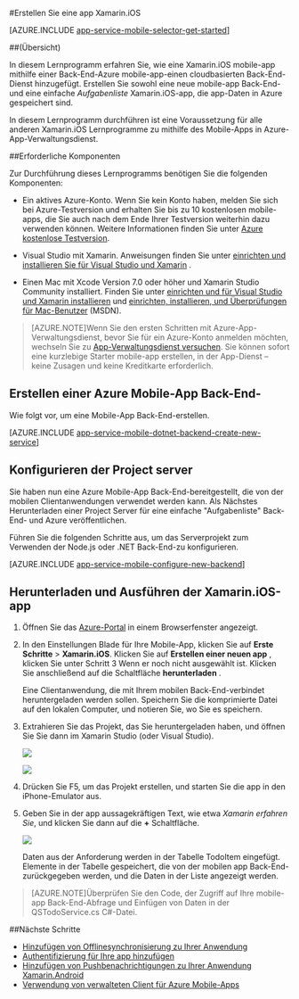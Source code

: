 <properties
    pageTitle="Erste Schritte mit Azure App Dienst Mobile-Apps für apps Xamarin.iOS | Microsoft Azure"
    description="Führen Sie dieses Lernprogramm zu ersten Schritten mit Mobile-Apps für die Entwicklung von Xamarin.iOS."
    services="app-service\mobile"
    documentationCenter="xamarin"
    authors="adrianhall"
    manager="dwrede"
    editor=""/>

<tags
    ms.service="app-service-mobile"
    ms.workload="na"
    ms.tgt_pltfrm="mobile-xamarin-ios"
    ms.devlang="dotnet"
    ms.topic="hero-article"
    ms.date="10/01/2016"
    ms.author="adrianha"/>


#<a name="create-a-xamarinios-app"></a>Erstellen Sie eine app Xamarin.iOS

[AZURE.INCLUDE [app-service-mobile-selector-get-started](../../includes/app-service-mobile-selector-get-started.md)]

##<a name="overview"></a>(Übersicht)

In diesem Lernprogramm erfahren Sie, wie eine Xamarin.iOS mobile-app mithilfe einer Back-End-Azure mobile-app-einen cloudbasierten Back-End-Dienst hinzugefügt.  Erstellen Sie sowohl eine neue mobile-app Back-End- und eine einfache _Aufgabenliste_ Xamarin.iOS-app, die app-Daten in Azure gespeichert sind.

In diesem Lernprogramm durchführen ist eine Voraussetzung für alle anderen Xamarin.iOS Lernprogramme zu mithilfe des Mobile-Apps in Azure-App-Verwaltungsdienst.

##<a name="prerequisites"></a>Erforderliche Komponenten

Zur Durchführung dieses Lernprogramms benötigen Sie die folgenden Komponenten:

* Ein aktives Azure-Konto. Wenn Sie kein Konto haben, melden Sie sich bei Azure-Testversion und erhalten Sie bis zu 10 kostenlosen mobile-apps, die Sie auch nach dem Ende Ihrer Testversion weiterhin dazu verwenden können. Weitere Informationen finden Sie unter [Azure kostenlose Testversion](https://azure.microsoft.com/pricing/free-trial/).

* Visual Studio mit Xamarin. Anweisungen finden Sie unter [einrichten und installieren Sie für Visual Studio und Xamarin](https://msdn.microsoft.com/library/mt613162.aspx) .

* Einen Mac mit Xcode Version 7.0 oder höher und Xamarin Studio Community installiert. Finden Sie unter [einrichten und für Visual Studio und Xamarin installieren](https://msdn.microsoft.com/library/mt613162.aspx) und [einrichten, installieren, und Überprüfungen für Mac-Benutzer](https://msdn.microsoft.com/library/mt488770.aspx) (MSDN).

>[AZURE.NOTE]Wenn Sie den ersten Schritten mit Azure-App-Verwaltungsdienst, bevor Sie für ein Azure-Konto anmelden möchten, wechseln Sie zu [App-Verwaltungsdienst versuchen](https://tryappservice.azure.com/?appServiceName=mobile). Sie können sofort eine kurzlebige Starter mobile-app erstellen, in der App-Dienst – keine Zusagen und keine Kreditkarte erforderlich.

## <a name="create-an-azure-mobile-app-backend"></a>Erstellen einer Azure Mobile-App Back-End-

Wie folgt vor, um eine Mobile-App Back-End-erstellen.

[AZURE.INCLUDE [app-service-mobile-dotnet-backend-create-new-service](../../includes/app-service-mobile-dotnet-backend-create-new-service.md)]

## <a name="configure-the-server-project"></a>Konfigurieren der Project server

Sie haben nun eine Azure Mobile-App Back-End-bereitgestellt, die von der mobilen Clientanwendungen verwendet werden kann. Als Nächstes Herunterladen einer Project Server für eine einfache "Aufgabenliste" Back-End- und Azure veröffentlichen.

Führen Sie die folgenden Schritte aus, um das Serverprojekt zum Verwenden der Node.js oder .NET Back-End-zu konfigurieren.

[AZURE.INCLUDE [app-service-mobile-configure-new-backend](../../includes/app-service-mobile-configure-new-backend.md)]

## <a name="download-and-run-the-xamarinios-app"></a>Herunterladen und Ausführen der Xamarin.iOS-app

1. Öffnen Sie das [Azure-Portal] in einem Browserfenster angezeigt.

2. In den Einstellungen Blade für Ihre Mobile-App, klicken Sie auf **Erste Schritte** > **Xamarin.iOS**. Klicken Sie auf **Erstellen einer neuen app** , klicken Sie unter Schritt 3 Wenn er noch nicht ausgewählt ist.  Klicken Sie anschließend auf die Schaltfläche **herunterladen** .

    Eine Clientanwendung, die mit Ihrem mobilen Back-End-verbindet heruntergeladen werden sollen. Speichern Sie die komprimierte Datei auf den lokalen Computer, und notieren Sie, wo Sie es speichern.

3. Extrahieren Sie das Projekt, das Sie heruntergeladen haben, und öffnen Sie Sie dann im Xamarin Studio (oder Visual Studio).

    ![][9]

    ![][8]

4. Drücken Sie F5, um das Projekt erstellen, und starten Sie die app in den iPhone-Emulator aus.

5. Geben Sie in der app aussagekräftigen Text, wie etwa _Xamarin erfahren Sie_, und klicken Sie dann auf die **+** Schaltfläche.

    ![][10]

    Daten aus der Anforderung werden in der Tabelle TodoItem eingefügt. Elemente in der Tabelle gespeichert, die von der mobilen app Back-End-zurückgegeben werden, und die Daten in der Liste angezeigt werden.

>[AZURE.NOTE]Überprüfen Sie den Code, der Zugriff auf Ihre mobile-app Back-End-Abfrage und Einfügen von Daten in der QSTodoService.cs C#-Datei.

##<a name="next-steps"></a>Nächste Schritte

* [Hinzufügen von Offlinesynchronisierung zu Ihrer Anwendung](app-service-mobile-xamarin-ios-get-started-offline-data.md)
* [Authentifizierung für Ihre app hinzufügen](app-service-mobile-xamarin-ios-get-started-users.md)
* [Hinzufügen von Pushbenachrichtigungen zu Ihrer Anwendung Xamarin.Android](app-service-mobile-xamarin-ios-get-started-push.md)
* [Verwendung von verwalteten Client für Azure Mobile-Apps](app-service-mobile-dotnet-how-to-use-client-library.md)

<!-- Anchors. -->
[Getting started with mobile app backends]:#getting-started
[Create a new mobile app backend]:#create-new-service
[Next Steps]:#next-steps

<!-- Images. -->
[6]: ./media/app-service-mobile-xamarin-ios-get-started/xamarin-ios-quickstart.png
[8]: ./media/app-service-mobile-xamarin-ios-get-started/mobile-xamarin-project-ios-vs.png
[9]: ./media/app-service-mobile-xamarin-ios-get-started/mobile-xamarin-project-ios-xs.png
[10]: ./media/app-service-mobile-xamarin-ios-get-started/mobile-quickstart-startup-ios.png

<!-- URLs. -->
[Azure-portal]: https://portal.azure.com/
